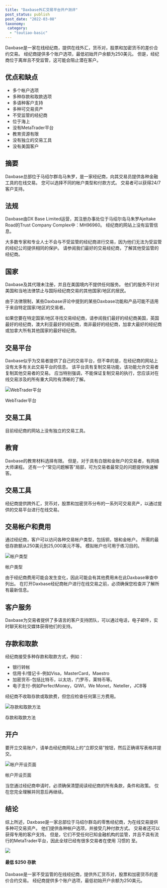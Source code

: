 ```yaml
---
title: "Daxbase外汇交易平台开户测评"
post_status: publish
post_date: "2022-03-08"
taxonomy:
 category: 
  - "toutiao-basic"
---
```


Daxbase是一家在线经纪商，提供在线外汇，货币对，股票和加密货币的差价合约交易。 经纪商提供多个账户选项，最低初始开户余额为250美元。 但是，经纪商位于离岸且不受监管，这可能会阻止潜在客户。

## 优点和缺点
- 多个帐户选项
- 多种存款和取款选项
- 多语种客户支持
- 多种可交易资产
- 不受监管的经纪商
- 位于海上
- 没有MetaTrader平台
- 教育资源有限
- 没有独立的交易工具
- 没有美国客户


## 摘要

Daxbase总部位于马绍尔群岛马朱罗，是一家经纪商，向其交易员提供各种金融工具的在线交易。 您可以选择不同的帐户类型和付款方式。 交易者可以获得24/7客户支持。

## 法规

Daxbase由DX Base Limited运营，其注册办事处位于马绍尔岛马朱罗Ajeltake Road的Trust Company Complex中：MH96960。 经纪商的网站上没有监管信息。

大多数专家和专业人士不会与不受监管的经纪商进行交易，因为他们无法为受监管的经纪公司提供相同的保护。 请参阅我们最好的交易经纪商，了解其他受监管的经纪商。

## 国家

Daxbase及其代理未注册，并且在美国境内不提供任何服务。 他们的服务不针对美国和当地法律禁止与国际经纪商交易的其他国家/地区的居民。

由于法律限制，某些Daxbase评论中提到的某些Daxbase功能和产品可能不适用于来自特定国家/地区的交易者。

如果您要在特定国家/地区寻找交易经纪商，请参阅我们最好的经纪商美国，英国最好的经纪商，澳大利亚最好的经纪商，南非最好的经纪商，加拿大最好的经纪商或加拿大所有其他国家的最好经纪商。

## 交易平台

Daxbase似乎为交易者提供了自己的交易平台，但不幸的是，在经纪商的网站上没有太多有关此交易平台的信息。 该平台具有复制交易功能，该功能允许交易者复制其他交易者的交易。 应当特别强调，不能保证复制交易的执行，您应该对在线交易涉及的所有重大风险有清晰的了解。

![WebTrader平台](https://cdn.fendou.la/funstoutiao/2020/11/Daxbase-Review-WebTrader-.jpg "WebTrader平台")

WebTrader平台

## 交易工具

目前经纪商的网站上没有独立的交易工具。

## 教育

Daxbase的教育材料选择有限。 但是，对于具有白银和金账户的交易者，有网络大师课程。 还有一个“常见问题解答”局部，可为交易者最常见的问题提供快速解答。

## 交易工具

经纪商提供跨外汇，货币对，股票和加密货币分布的一系列可交易资产，以通过提供的交易平台进行在线交易。

## 交易帐户和费用

通过经纪商，客户可以访问各种交易帐户类型，包括铜，银和金帐户。 所需的最低存款额从250美元到25,000美元不等。 模拟帐户也可用于练习目的。

![帐户类型](https://cdn.fendou.la/funstoutiao/2020/11/Daxbase-Review-Account-Types.jpg "帐户类型")

帐户类型

由于经纪商费用可能会发生变化，因此可能会有其他费用未在此Daxbase审查中列出。 在打开Daxbase经纪商帐户进行在线交易之前，必须确保您检查并了解所有最新信息。

## 客户服务

Daxbase为交易者提供了多语言的客户支持团队，可以通过电话，电子邮件，实时聊天和社交媒体获得他们的支持。

## 存款和取款

经纪商接受多种存款和取款方式，例如：
- 银行转帐
- 信用卡/借记卡-例如Visa，MasterCard，Maestro
- 加密货币-包括比特币，以太坊，门罗币，莱特币等。
- 电子支付-例如PerfectMoney，QIWI，We Monet，Neteller，JCB等

经纪商不收取存款或取款费，但您应检查任何第三方费用。

![存款和取款方法](https://cdn.fendou.la/funstoutiao/2020/11/Daxbase-Review-Deposit-Withdrawal-Methods-1024x367.jpg "存款和取款方法")

存款和取款方法

## 开户

要开立交易账户，请单击经纪商网站上的“立即交易”按钮，然后正确填写表格并提交。

![帐户开设页面](https://cdn.fendou.la/funstoutiao/2020/11/Daxbase-Review-Account-Opening-Page-581x1024.jpg "帐户开设页面")

帐户开设页面

当您通过经纪商申请时，必须确保清楚阅读经纪商的所有条款，条件和政策。 仅在您完全理解并同意后再继续。

## 结论

综上所述，Daxbase是一家总部位于马绍尔群岛的零售经纪商，为在线交易提供多种可交易资产。 他们提供各种帐户选项，并接受几种付款方式。 交易者还可以获得专用的客户支持。 但是，它们不受任何已知金融机构的监管，并且不具有流行的MetaTrader平台，因此全球已经有很多交易者在使用 习惯的 至。

![](https://cdn.fendou.la/funstoutiao/2020/11/Daxbase-Logo.png)

#### 最低 $250 存款

Daxbase是一家不受监管的在线经纪商，提供外汇货币对，股票和加密货币的差价合约交易。 经纪商提供多个账户选项，最低初始开户余额为250美元。
